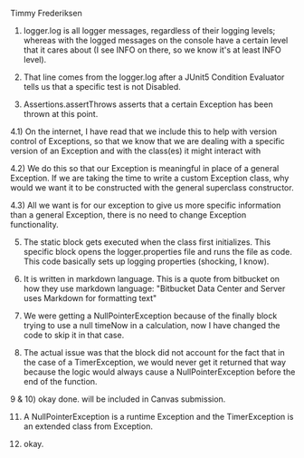 Timmy Frederiksen

1) logger.log is all logger messages, regardless of their logging levels; whereas with the logged messages on the console have a certain level that it cares about (I see INFO on there, so we know it's at least INFO level).

2) That line comes from the logger.log after a JUnit5 Condition Evaluator tells us that a specific test is not Disabled.

3) Assertions.assertThrows asserts that a certain Exception has been thrown at this point.

4.1) On the internet, I have read that we include this to help with version control of Exceptions, so that we know that we are dealing with a specific version of an Exception and with the class(es) it might interact with

4.2) We do this so that our Exception is meaningful in place of a general Exception. If we are taking the time to write a custom Exception class, why would we want it to be constructed with the general superclass constructor. 

4.3) All we want is for our exception to give us more specific information than a general Exception, there is no need to change Exception functionality. 

5)  The static block gets executed when the class first initializes. This specific block opens the logger.properties file and runs the file as code. This code basically sets up logging properties (shocking, I know).

6) It is written in markdown language. This is a quote from bitbucket on how they use markdown language: "Bitbucket Data Center and Server uses Markdown for formatting text"

7)  We were getting a NullPointerException because of the finally block trying to use a null timeNow in a calculation, now I have changed the code to skip it in that case.

8) The actual issue was that the block did not account for the fact that in the case of a TimerException, we would never get it returned that way because the logic would always cause a NullPointerException before the end of the function.

9 & 10) okay done. will be included in Canvas submission.

11) A NullPointerException is a runtime Exception and the TimerException is an extended class from Exception.

12) okay. 